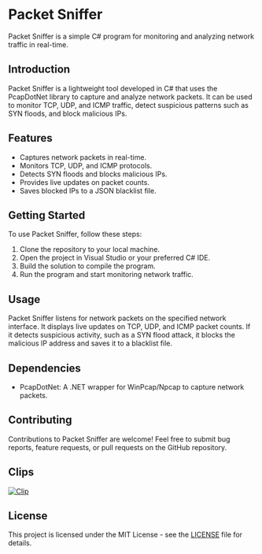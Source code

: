 # Packet Sniffer

Packet Sniffer is a simple C# program for monitoring and analyzing network traffic in real-time.

## Introduction

Packet Sniffer is a lightweight tool developed in C# that uses the PcapDotNet library to capture and analyze network packets. It can be used to monitor TCP, UDP, and ICMP traffic, detect suspicious patterns such as SYN floods, and block malicious IPs.

## Features

- Captures network packets in real-time.
- Monitors TCP, UDP, and ICMP protocols.
- Detects SYN floods and blocks malicious IPs.
- Provides live updates on packet counts.
- Saves blocked IPs to a JSON blacklist file.

## Getting Started

To use Packet Sniffer, follow these steps:

1. Clone the repository to your local machine.
2. Open the project in Visual Studio or your preferred C# IDE.
3. Build the solution to compile the program.
4. Run the program and start monitoring network traffic.

## Usage

Packet Sniffer listens for network packets on the specified network interface. It displays live updates on TCP, UDP, and ICMP packet counts. If it detects suspicious activity, such as a SYN flood attack, it blocks the malicious IP address and saves it to a blacklist file.

## Dependencies

- PcapDotNet: A .NET wrapper for WinPcap/Npcap to capture network packets.

## Contributing

Contributions to Packet Sniffer are welcome! Feel free to submit bug reports, feature requests, or pull requests on the GitHub repository.

## Clips
[![Clip](https://img.youtube.com/vi/ilz4Q25iElc/0.jpg)](https://youtu.be/ilz4Q25iElc)

## License

This project is licensed under the MIT License - see the [LICENSE](LICENSE) file for details.
